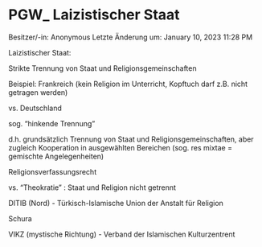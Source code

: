 # PGW_ Laizistischer Staat

Besitzer/-in: Anonymous
Letzte Änderung um: January 10, 2023 11:28 PM

Laizistischer Staat:

Strikte Trennung von Staat und Religionsgemeinschaften

Beispiel: Frankreich (kein Religion im Unterricht, Kopftuch darf z.B. nicht getragen werden)

vs. Deutschland

sog. “hinkende Trennung”

d.h. grundsätzlich Trennung von Staat und Religionsgemeinschaften, aber zugleich Kooperation in ausgewählten Bereichen (sog. res mixtae = gemischte Angelegenheiten)

Religionsverfassungsrecht

vs. “Theokratie” : Staat und Religion nicht getrennt

DITIB (Nord) - Türkisch-Islamische Union der Anstalt für Religion

Schura

VIKZ (mystische Richtung) - Verband der Islamischen Kulturzentrent